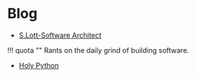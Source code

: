 # Blog

- [S.Lott-Software Architect](https://slott-softwarearchitect.blogspot.com/)

!!! quota ""
    Rants on the daily grind of building software.

- [Holy Python](https://holypython.com/100-python-tips-tricks/)